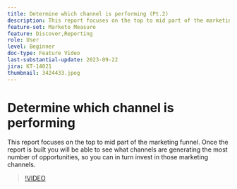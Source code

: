 ```yaml
---
title: Determine which channel is performing (Pt.2)
description: This report focuses on the top to mid part of the marketing funnel. Once the report is built you will be able to see what channels are generating the most number of opportunities, so you can in turn invest in those marketing channels.
feature-set: Marketo Measure
feature: Discover,Reporting
role: User
level: Beginner
doc-type: Feature Video
last-substantial-update: 2023-09-22
jira: KT-14021
thumbnail: 3424433.jpeg
---
```


# Determine which channel is performing

This report focuses on the top to mid part of the marketing funnel. Once the report is built you will be able to see what channels are generating the most number of opportunities, so you can in turn invest in those marketing channels.

>[!VIDEO](https://video.tv.adobe.com/v/3424433/?learn=on)
